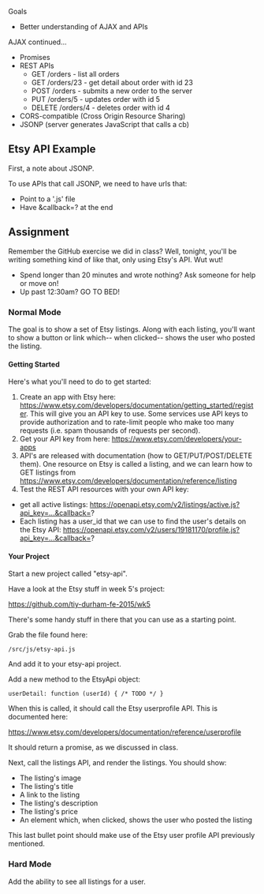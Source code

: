 
Goals

- Better understanding of AJAX and APIs

AJAX continued...
  - Promises
  - REST APIs
    - GET /orders - list all orders
    - GET /orders/23 - get detail about order with id 23
    - POST /orders - submits a new order to the server
    - PUT /orders/5 - updates order with id 5
    - DELETE /orders/4 - deletes order with id 4
  - CORS-compatible (Cross Origin Resource Sharing)
  - JSONP (server generates JavaScript that calls a cb)

## Etsy API Example

First, a note about JSONP.

To use APIs that call JSONP, we need to have urls that:

- Point to a '.js' file
- Have &callback=? at the end

## Assignment

Remember the GitHub exercise we did in class? Well, tonight, you'll be writing
something kind of like that, only using Etsy's API. Wut wut!

- Spend longer than 20 minutes and wrote nothing? Ask someone for help or move on!
- Up past 12:30am? GO TO BED!

### Normal Mode

The goal is to show a set of Etsy listings. Along with each listing,
you'll want to show a button or link which-- when clicked-- shows
the user who posted the listing.

#### Getting Started

Here's what you'll need to do to get started:

1. Create an app with Etsy here: https://www.etsy.com/developers/documentation/getting_started/register. This will give you an API key to use. Some services use API keys to provide authorization and to rate-limit people who make too many requests (i.e. spam thousands of requests per second).
2. Get your API key from here: https://www.etsy.com/developers/your-apps
3. API's are released with documentation (how to GET/PUT/POST/DELETE them). One resource on Etsy is called a listing, and we can learn how to GET listings from https://www.etsy.com/developers/documentation/reference/listing
4. Test the REST API resources with your own API key:
  - get all active listings: https://openapi.etsy.com/v2/listings/active.js?api_key=...&callback=?
  - Each listing has a user_id that we can use to find the user's details on the Etsy API: https://openapi.etsy.com/v2/users/19181170/profile.js?api_key=...&callback=?

#### Your Project

Start a new project called "etsy-api".

Have a look at the Etsy stuff in week 5's project:

https://github.com/tiy-durham-fe-2015/wk5

There's some handy stuff in there that you can use as a starting point.

Grab the file found here:

    /src/js/etsy-api.js

And add it to your etsy-api project.

Add a new method to the EtsyApi object:

    userDetail: function (userId) { /* TODO */ }

When this is called, it should call the Etsy userprofile API. This is
documented here:

https://www.etsy.com/developers/documentation/reference/userprofile

It should return a promise, as we discussed in class.

Next, call the listings API, and render the listings. You should show:

- The listing's image
- The listing's title
- A link to the listing
- The listing's description
- The listing's price
- An element which, when clicked, shows the user who posted the listing

This last bullet point should make use of the Etsy user profile API previously mentioned.


### Hard Mode

Add the ability to see all listings for a user.
